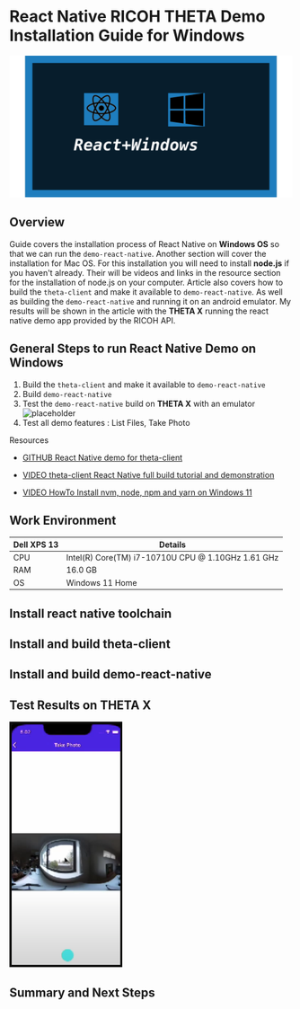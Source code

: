 # React Native RICOH THETA Demo Installation Guide for Windows

![react-windows-header](images/react_native/windows/reactwindows.svg)

## Overview

Guide covers the installation process of React Native on **Windows OS** so that we can run the `demo-react-native`. 
Another section will cover the installation for Mac OS. For this installation you will need to install **node.js** if you haven't already. 
Their will be videos and links in the resource section for the installation of node.js on your computer. Article also covers how to build the `theta-client` and make it available to `demo-react-native`. 
As well as building the `demo-react-native` and running it on an android emulator. 
My results will be shown in the article with the **THETA X** running the react native demo app provided by the RICOH API.

## General Steps to run React Native Demo on Windows

1. Build the `theta-client` and make it available to `demo-react-native`
2. Build `demo-react-native`
3. Test the `demo-react-native` build on **THETA X** with an emulator
    ![placeholder](http://via.placeholder.com/600x300)
4. Test all demo features : List Files, Take Photo

Resources

* [GITHUB React Native demo for theta-client](https://github.com/ricohapi/theta-client/tree/main/demos/demo-react-native)

* [VIDEO theta-client React Native full build tutorial and demonstration](https://www.youtube.com/watch?v=SqzDomDikcM)

* [VIDEO HowTo Install nvm, node, npm and yarn on Windows 11](https://www.youtube.com/watch?v=NWUfaXFPv50)

## Work Environment

| Dell XPS 13 | Details                              |
| ----------- | ------------------------------------ |
| CPU         | Intel(R) Core(TM) i7-10710U CPU @ 1.10GHz   1.61 GHz  |
| RAM         | 16.0 GB |
| OS          | Windows 11 Home |


## Install react native toolchain

## Install and build theta-client

## Install and build demo-react-native

## Test Results on THETA X

![result-1-screenshot](images/react_native/windows/test-screenshot1.bmp)

## Summary and Next Steps